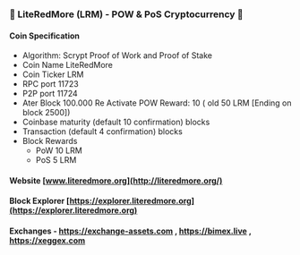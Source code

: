 ### 👋 LiteRedMore (LRM) - POW & PoS Cryptocurrency 👋
#### Coin Specification
* Algorithm: Scrypt Proof of Work and Proof of Stake
* Coin Name    LiteRedMore
* Coin Ticker  LRM
* RPC port	11723
* P2P port	11724
* Ater Block 100.000 Re Activate POW Reward: 10 ( old 50 LRM [Ending on block 2500])
* Coinbase maturity (default 10 confirmation) blocks
* Transaction (default 4 confirmation) blocks
* Block Rewards
	* PoW   10 LRM
	* PoS   5 LRM
#### Website [www.literedmore.org](http://literedmore.org/)
#### Block Explorer [https://explorer.literedmore.org](https://explorer.literedmore.org)
#### Exchanges - https://exchange-assets.com , https://bimex.live , https://xeggex.com


